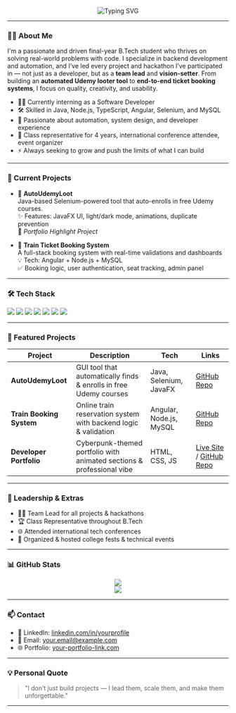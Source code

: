 <!-- Centered Typing SVG -->
<p align="center">
  <img src="https://readme-typing-svg.demolab.com?font=Fira+Code&size=24&pause=1000&center=true&vCenter=true&width=500&lines=Hi+I'm+Sreedhar+%F0%9F%91%8B;Backend+Dev+%7C+Team+Lead+%7C+Automation+Builder;Crafting+clean+code+and+real-world+projects+daily" alt="Typing SVG" />
</p>

---

### 👨‍💻 About Me

I'm a passionate and driven final-year B.Tech student who thrives on solving real-world problems with code. I specialize in backend development and automation, and I’ve led every project and hackathon I’ve participated in — not just as a developer, but as a **team lead** and **vision-setter**. From building an **automated Udemy looter tool** to **end-to-end ticket booking systems**, I focus on quality, creativity, and usability.

- 🧑‍💻 Currently interning as a Software Developer
- 🛠️ Skilled in Java, Node.js, TypeScript, Angular, Selenium, and MySQL
- 🎯 Passionate about automation, system design, and developer experience
- 🏅 Class representative for 4 years, international conference attendee, event organizer
- ⚡ Always seeking to grow and push the limits of what I can build

---

### 🔭 Current Projects

- 🚀 **AutoUdemyLoot**  
  Java-based Selenium-powered tool that auto-enrolls in free Udemy courses.  
  ✨ Features: JavaFX UI, light/dark mode, animations, duplicate prevention  
  📌 *Portfolio Highlight Project*

- 🚆 **Train Ticket Booking System**  
  A full-stack booking system with real-time validations and dashboards  
  💡 Tech: Angular + Node.js + MySQL  
  ✅ Booking logic, user authentication, seat tracking, admin panel

---

### 🛠️ Tech Stack

<p>
  <img src="https://img.shields.io/badge/Java-%23ED8B00.svg?style=flat&logo=openjdk&logoColor=white" />
  <img src="https://img.shields.io/badge/Node.js-%23339933.svg?style=flat&logo=node.js&logoColor=white" />
  <img src="https://img.shields.io/badge/JavaScript-%23F7DF1E.svg?style=flat&logo=javascript&logoColor=black" />
  <img src="https://img.shields.io/badge/TypeScript-%23007ACC.svg?style=flat&logo=typescript&logoColor=white" />
  <img src="https://img.shields.io/badge/Angular-DD0031?style=flat&logo=angular&logoColor=white" />
  <img src="https://img.shields.io/badge/MySQL-%2300f.svg?style=flat&logo=mysql&logoColor=white" />
  <img src="https://img.shields.io/badge/Selenium-43B02A?style=flat&logo=selenium&logoColor=white" />
</p>

---

### 📂 Featured Projects

| Project | Description | Tech | Links |
|--------|-------------|------|-------|
| **AutoUdemyLoot** | GUI tool that automatically finds & enrolls in free Udemy courses | Java, Selenium, JavaFX | [GitHub Repo](https://github.com/YOUR_USERNAME/AutoUdemyLoot) |
| **Train Booking System** | Online train reservation system with backend logic & validation | Angular, Node.js, MySQL | [GitHub Repo](https://github.com/YOUR_USERNAME/TrainBookingSystem) |
| **Developer Portfolio** | Cyberpunk-themed portfolio with animated sections & professional vibe | HTML, CSS, JS | [Live Site](https://your-portfolio-link.com) / [GitHub Repo](https://github.com/YOUR_USERNAME/portfolio) |

---

### 🧠 Leadership & Extras

- 🧑‍🏫 Team Lead for all projects & hackathons
- 🏆 Class Representative throughout B.Tech
- 🌐 Attended international tech conferences
- 🎤 Organized & hosted college fests & technical events

---

### 📊 GitHub Stats

<p align="center">
  <img src="https://github-readme-stats.vercel.app/api?username=YOUR_USERNAME&show_icons=true&theme=tokyonight" />
  <br/>
  <img src="https://github-readme-streak-stats.herokuapp.com?user=YOUR_USERNAME&theme=highcontrast&date_format=M%20j%5B%2C%20Y%5D" />
</p>

---

### 📫 Contact

- 💼 LinkedIn: [linkedin.com/in/yourprofile](https://linkedin.com/in/yourprofile)
- 📧 Email: your.email@example.com
- 🌐 Portfolio: [your-portfolio-link.com](https://your-portfolio-link.com)

---

### 💡 Personal Quote

> "I don’t just build projects — I lead them, scale them, and make them unforgettable."

---

